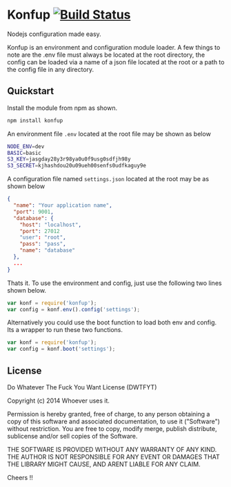 Konfup [![Build Status](https://travis-ci.org/whoisandie/konfup.svg?branch=master)](https://travis-ci.org/whoisandie/konfup)
============================================================================================================================
Nodejs configuration made easy.

Konfup is an environment and configuration module loader. A few things to note are the .env file
must always be located at the root directory, the config can be loaded via a name of a json file
located at the root or a path to the config file in any directory.

## Quickstart

Install the module from npm as shown.

```javascript
npm install konfup
```

An environment file `.env` located at the root file may be shown as below

```bash
NODE_ENV=dev
BASIC=basic
S3_KEY=jasgday28y3r98ya0u0f9usg0sdfjh98y
S3_SECRET=kjhashdou20u09ueh00senfs0udfkaguy9e
```

A configuration file named `settings.json` located at the root may be as shown below

```json
{
  "name": "Your application name",
  "port": 9001,
  "database": {
    "host": "localhost",
    "port": 27012
    "user": "root",
    "pass": "pass",
    "name": "database"
  },
  ...
}
```

Thats it. To use the environment and config, just use the following two lines shown below.

```javascript
var konf = require('konfup');
var config = konf.env().config('settings');
```

Alternatively you could use the boot function to load both env and config. Its a wrapper to
run these two functions.

```javascript
var konf = require('konfup');
var config = konf.boot('settings');
```

## License

Do Whatever The Fuck You Want License (DWTFYT)

Copyright (c) 2014 Whoever uses it.

Permission is hereby granted, free of charge, to any person obtaining a copy
of this software and associated documentation, to use it ("Software") without
restriction. You are free to copy, modify merge, publish distribute, sublicense
and/or sell copies of the Software.

THE SOFTWARE IS PROVIDED WITHOUT ANY WARRANTY OF ANY KIND. THE AUTHOR IS
NOT RESPONSIBLE FOR ANY EVENT OR DAMAGES THAT THE LIBRARY MIGHT CAUSE, AND
ARENT LIABLE FOR ANY CLAIM.

Cheers !!